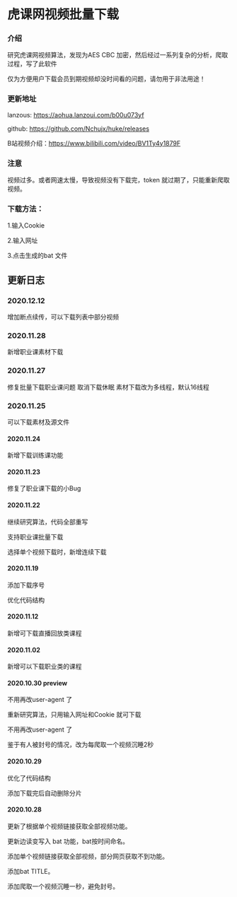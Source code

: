 # 虎课网视频批量下载
### 介绍
研究虎课网视频算法，发现为AES CBC 加密，然后经过一系列复杂的分析，爬取过程，写了此软件

仅为方便用户下载会员到期视频却没时间看的问题，请勿用于非法用途！
### 更新地址
lanzous: https://aohua.lanzoui.com/b00u073yf

github: https://github.com/Nchujx/huke/releases

B站视频介绍：https://www.bilibili.com/video/BV1Ty4y1879F

### 注意
视频过多。或者网速太慢，导致视频没有下载完，token 就过期了，只能重新爬取视频。

### 下载方法：
1.输入Cookie

2.输入网址

3.点击生成的bat 文件
	

## 更新日志
### 2020.12.12
增加断点续传，可以下载列表中部分视频

### 2020.11.28
新增职业课素材下载

### 2020.11.27
修复批量下载职业课问题
取消下载休眠
素材下载改为多线程，默认16线程

### 2020.11.25
可以下载素材及源文件

#### 2020.11.24
新增下载训练课功能

#### 2020.11.23
修复了职业课下载的小Bug

#### 2020.11.22
继续研究算法，代码全部重写

支持职业课批量下载

选择单个视频下载时，新增连续下载

#### 2020.11.19
添加下载序号

优化代码结构

#### 2020.11.12
新增可下载直播回放类课程

#### 2020.11.02
新增可以下载职业类的课程

#### 2020.10.30 preview
不用再改user-agent 了

重新研究算法，只用输入网址和Cookie 就可下载

不用再改user-agent 了

鉴于有人被封号的情况，改为每爬取一个视频沉睡2秒

#### 2020.10.29

优化了代码结构

添加下载完后自动删除分片

#### 2020.10.28

更新了根据单个视频链接获取全部视频功能。

更新边读变写入 bat 功能，bat按时间命名。

添加单个视频链接获取全部视频，部分网页获取不到功能。

添加bat TITLE。

添加爬取一个视频沉睡一秒，避免封号。
